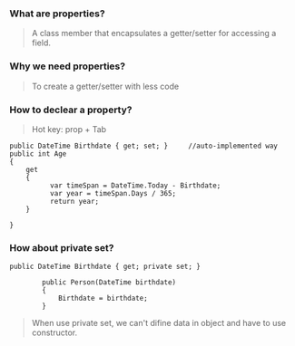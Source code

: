 ### What are properties?
>A class member that encapsulates a getter/setter for accessing a field.

### Why we need properties?
>To create a getter/setter with less code

### How to declear a property?
>Hot key: prop + Tab  
```
public DateTime Birthdate { get; set; }     //auto-implemented way
public int Age 
{ 
    get 
    {
          var timeSpan = DateTime.Today - Birthdate;
          var year = timeSpan.Days / 365;
          return year;
    }
        
}
```

### How about private set?
```
public DateTime Birthdate { get; private set; }

        public Person(DateTime birthdate)
        {
            Birthdate = birthdate;
        }
```
>When use private set, we can't difine data in object and have to use constructor.
